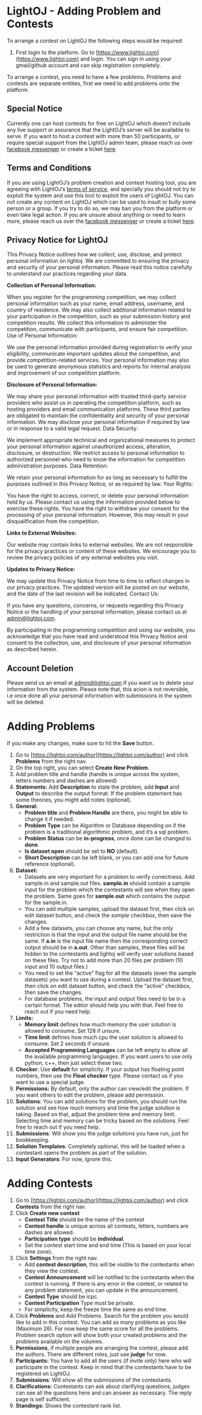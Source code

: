 # LightOJ - Adding Problem and Contests

To arrange a contest on LightOJ the following steps would be required:



1. First login to the platform. Go to [https://www.lightoj.com](https://www.lightoj.com) and login. You can sign in using your gmail/github account and can skip registration completely.

To arrange a contest, you need to have a few problems. Problems and contests are separate entities, first we need to add problems onto the platform.


## Special Notice

Currently one can host contests for free on LightOJ which doesn’t include any live support or assurance that the LightOJ’s server will be available to serve. If you want to host a contest with more than 50 participants, or require special support from the LightOJ admin team, please reach us over [facebook messenger](https://m.me/lightoj) or create a ticket  [here](https://github.com/lightoj-dev/bugs-and-features/issues).


## Terms and Conditions

If you are using LightOJ’s problem creation and contest hosting tool, you are agreeing with LightOJ’s [terms of service](https://github.com/lightoj-dev/privacy-policy/blob/master/terms-of-service.md), and specially you should not try to exploit the system and use this tool to exploit the users of LightOJ. You can not create any content on LightOJ which can be used to insult or bully some person or a group. If you try to do so, we may ban you from the platform or even take legal action. If you are unsure about anything or need to learn more, please reach us over the [facebook messenger](https://m.me/lightoj) or create a ticket [here](https://github.com/lightoj-dev/bugs-and-features/issues).

## Privacy Notice for LightOJ

This Privacy Notice outlines how we collect, use, disclose, and protect personal information on lightoj. We are committed to ensuring the privacy and security of your personal information. Please read this notice carefully to understand our practices regarding your data.

**Collection of Personal Information:**

When you register for the programming competition, we may collect personal information such as your name, email address, username, and country of residence.
We may also collect additional information related to your participation in the competition, such as your submission history and competition results.
We collect this information to administer the competition, communicate with participants, and ensure fair competition.
Use of Personal Information:

We use the personal information provided during registration to verify your eligibility, communicate important updates about the competition, and provide competition-related services.
Your personal information may also be used to generate anonymous statistics and reports for internal analysis and improvement of our competition platform.

**Disclosure of Personal Information:**

We may share your personal information with trusted third-party service providers who assist us in operating the competition platform, such as hosting providers and email communication platforms. These third parties are obligated to maintain the confidentiality and security of your personal information.
We may disclose your personal information if required by law or in response to a valid legal request.
Data Security:

We implement appropriate technical and organizational measures to protect your personal information against unauthorized access, alteration, disclosure, or destruction.
We restrict access to personal information to authorized personnel who need to know the information for competition administration purposes.
Data Retention:

We retain your personal information for as long as necessary to fulfill the purposes outlined in this Privacy Notice, or as required by law.
Your Rights:

You have the right to access, correct, or delete your personal information held by us. Please contact us using the information provided below to exercise these rights.
You have the right to withdraw your consent for the processing of your personal information. However, this may result in your disqualification from the competition.

**Links to External Websites:**

Our website may contain links to external websites. We are not responsible for the privacy practices or content of these websites. We encourage you to review the privacy policies of any external websites you visit.

**Updates to Privacy Notice:**

We may update this Privacy Notice from time to time to reflect changes in our privacy practices. The updated version will be posted on our website, and the date of the last revision will be indicated.
Contact Us:

If you have any questions, concerns, or requests regarding this Privacy Notice or the handling of your personal information, please contact us at admin@lightoj.com.

By participating in the programming competition and using our website, you acknowledge that you have read and understood this Privacy Notice and consent to the collection, use, and disclosure of your personal information as described herein.

## Account Deletion
Please send us an email at admin@lightoj.com if you want us to delete your information from the system. Please note that, this acion is not reversible, i.e once done all your personal information with submissions in the system will be deleted.

# Adding Problems

If you make any changes, make sure to hit the **Save** button.

1. Go to [https://lightoj.com/author](https://lightoj.com/author) and click **Problems** from the right nav.
2. On the top right, you can select **Create New Problem**.
3. Add problem title and handle (handle is unique across the system, letters numbers and dashes are allowed)
4. **Statements:** Add **Description** to state the problem, add **Input** and **Output** to describe the output format. If the problem statement has some theories, you might add notes (optional).
5. **General:**
    - **Problem title** and **Problem Handle** are there, you might be able to change it if needed.
    - **Problem Type** can be Algorithm or Database depending on if the problem is a traditional algorithmic problem, and it’s a sql problem.
    - **Problem Status** can be **in-progress**, once done can be changed to **done**.
    - **Is dataset open** should be set to **NO** (default).
    - **Short Description** can be left blank, or you can add one for future reference (optional).
6. **Dataset:**
    - Datasets are very important for a problem to verify correctness. Add sample.in and sample.out files. **sample.in** should contain a sample input for the problem which the contestants will see when they open the problem. Same goes for **sample.out** which contains the output for the sample.in.
    - You can add multiple samples, upload the dataset first, then click on edit dataset button, and check the _sample_ checkbox, then save the changes.
    - Add a few datasets, you can choose any name, but the only restriction is that the input and the output file name should be the same. If **a.in** is the input file name then the corresponding correct output should be in **a.out**. Other than samples, these files will be hidden to the contestants and lightoj will verify user solutions based on these files. Try not to add more than 20 files per problem (10 input and 10 output files.)
    - You need to set the “active” flag for all the datasets (even the sample datasets) you want to use during a contest. Upload the dataset first, then click on edit dataset button, and check the “active” checkbox, then save the changes.
    - For database problems, the input and output files need to be in a certain format. The editor should help you with that. Feel free to reach out if you need help.
7. **Limits:**
    - **Memory limit** defines how much memory the user solution is allowed to consume. Set 128 if unsure.
    - **Time limit** defines how much cpu the user solution is allowed to consume. Set 2 seconds if unsure.
    - **Accepted Programming Languages** can be left empty to allow all the available programming languages. If you want users to use only python, c++, then just select these two.
8. **Checker**: Use **default** for simplicity. If your output has floating point numbers, then use the **Float checker** type. Please contact us if you want to use a special judge.
9. **Permissions:** By default, only the author can view/edit the problem. If you want others to edit the problem, please add permission. 
10. **Solutions**: You can add solutions for the problem, you should run the solution and see how much memory and time the judge solution is taking. Based on that, adjust the problem time and memory limit. Selecting time and memory can be tricky based on the solutions. Feel free to reach out if you need help.
11. **Submissions**: Will show you the judge solutions you have run, just for bookkeeping.
12. **Solution Templates**: Completely optional, this will be loaded when a contestant opens the problem as part of the solution.
13. **Input Generators**: For now, ignore this.


# Adding Contests

1. Go to [https://lightoj.com/author](https://lightoj.com/author) and click **Contests** from the right nav.
2. Click **Create new contest**
    - **Contest Title** should be the name of the contest
    - **Contest handle** is unique across all contests, letters, numbers are dashes are allowed.
    - **Participation type** should be **individual**.
    - Set the contest start time and end time (This is based on your local time zone).
3. Click **Settings** from the right nav.
    - Add **contest description**, this will be visible to the contestants when they view the contest.
    - **Contest Announcement** will be notified to the contestants when the contest is running. If there is any error in the contest, or related to any problem statement, you can update in the announcement.
    - **Contest Type** should be icpc.
    - **Contest Participation** Type must be private.
    - For simplicity, keep the freeze time the same as end time.
4. Click **Problems** and Add Problems. Search for the problem you would like to add in this contest. You can add as many problems as you like (Maximum 26). For now keep the same score for all the problems. Problem search option will show both your created problems and the problems available on the volumes.
5. **Permissions**, if multiple people are arranging the contest, please add the authors. There are different roles, just use **judge** for now.
6. **Participants:** You have to add all the users (if invite only) here who will participate in the contest. Keep in mind that the contestants have to be registered on LightOJ.
7. **Submissions**: Will show all the submissions of the contestants.
8. **Clarifications:** Contestants can ask about clarifying questions, judges can see all the questions here and can answer as necessary. The reply page is self sufficient.
9. **Standings:** Shows the contestant rank list.
